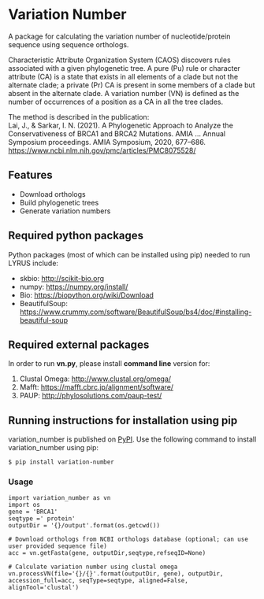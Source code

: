 # Variation Number

A package for calculating the variation number of nucleotide/protein sequence using sequence orthologs.

Characteristic Attribute Organization System (CAOS) discovers rules associated with a given phylogenetic tree. A pure (Pu) rule or character attribute (CA) is a state that exists in all elements of a clade but not the alternate clade; a private (Pr) CA is present in some members of a clade but absent in the alternate clade. A variation number (VN) is defined as the number of occurrences of a position as a CA in all the tree clades.

The method is described in the publication:  
Lai, J., & Sarkar, I. N. (2021). A Phylogenetic Approach to Analyze the Conservativeness of BRCA1 and BRCA2 Mutations. AMIA ... Annual Symposium proceedings. AMIA Symposium, 2020, 677–686. https://www.ncbi.nlm.nih.gov/pmc/articles/PMC8075528/

## Features

- Download orthologs
- Build phylogenetic trees
- Generate variation numbers

## Required python packages
Python packages (most of which can be installed using pip) needed to run LYRUS include:
- skbio: http://scikit-bio.org
- numpy: https://numpy.org/install/
- Bio: https://biopython.org/wiki/Download
- BeautifulSoup: https://www.crummy.com/software/BeautifulSoup/bs4/doc/#installing-beautiful-soup

## Required external packages
In order to run **vn.py**, please install **command line** version for:
1. Clustal Omega: http://www.clustal.org/omega/
2. Mafft: https://mafft.cbrc.jp/alignment/software/
3. PAUP: http://phylosolutions.com/paup-test/

## Running instructions for installation using pip
variation_number is published on [PyPI](https://pypi.org/). Use the following command to install variation_number using pip:
```console
$ pip install variation-number
```

### Usage
```
import variation_number as vn
import os
gene = 'BRCA1'
seqtype =' protein'
outputDir = '{}/output'.format(os.getcwd())

# Download orthologs from NCBI orthologs database (optional; can use user provided sequence file)
acc = vn.getFasta(gene, outputDir,seqtype,refseqID=None)

# Calculate variation number using clustal omega
vn.processVN(file='{}/{}'.format(outputDir, gene), outputDir, accession_full=acc, seqType=seqtype, aligned=False, alignTool='clustal')
```